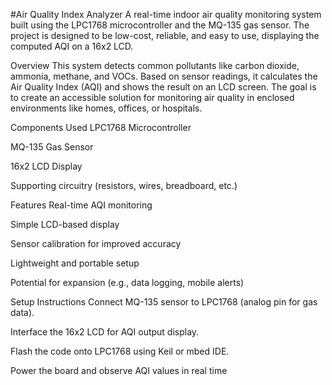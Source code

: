 #Air Quality Index Analyzer
A real-time indoor air quality monitoring system built using the LPC1768 microcontroller and the MQ-135 gas sensor. The project is designed to be low-cost, reliable, and easy to use, displaying the computed AQI on a 16x2 LCD.

Overview
This system detects common pollutants like carbon dioxide, ammonia, methane, and VOCs. Based on sensor readings, it calculates the Air Quality Index (AQI) and shows the result on an LCD screen. The goal is to create an accessible solution for monitoring air quality in enclosed environments like homes, offices, or hospitals.

Components Used
LPC1768 Microcontroller

MQ-135 Gas Sensor

16x2 LCD Display

Supporting circuitry (resistors, wires, breadboard, etc.)

Features
Real-time AQI monitoring

Simple LCD-based display

Sensor calibration for improved accuracy

Lightweight and portable setup

Potential for expansion (e.g., data logging, mobile alerts)

Setup Instructions
Connect MQ-135 sensor to LPC1768 (analog pin for gas data).

Interface the 16x2 LCD for AQI output display.

Flash the code onto LPC1768 using Keil or mbed IDE.

Power the board and observe AQI values in real time
